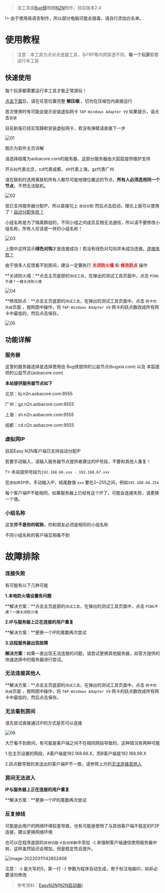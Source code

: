 >  该工具由[Bug侠](https://bugxia.com/)根据[N2N](https://github.com/ntop/n2n)制作，目前版本2.4

!> 由于使用易语言制作，所以部分电脑可能会报毒，请自行添加白名单。


# 使用教程

> 注意：本工具为点对点连接工具，与FRP等内网穿透不同，**每一个玩家**都要运行本工具

## 快速使用

每个玩家都需要运行本工具才能正常游玩！

[点击下载](https://docs.foxdice.cn/file/EasyN2N2.4(BFS20220311).zip)后，请在任意位置完整 **解压缩** ，切勿在压缩包内直接运行

首次使用时有可能会提示安装虚拟网卡 `TAP-Windows Adapter V9` 如果提示，请点击`安装`

目前新版已经实现静默安装虚拟网卡，若没有弹框请直接下一步

![01](_static/Easy_N2N_01.png)

图示为软件主页详解

请选择结尾为aobacore.com的服务器，这部分服务器由大狐狐提供维护支持

开头bj代表北京，cd代表成都，sh代表上海，gz代表广州

请在联机时选用离联机所有人都尽可能地理位置近的节点，**所有人必须选用同一个节点**，不然无法联机。

![02](_static/Easy_N2N_02.png)

现已支持服务器分配IP，所以直接勾上 `自动分配` 然后点击启动，理论上就可以使用了！<a class="section-link" href="/#/Easyn2n?id=虚拟网ip" title="虚拟网ip">自动分配失败？</a>

小组名称是为了隔离群组的，不同小组之间成员互相无法通信，所以请不要修改小组名称，所有人应该是一样的小组名称！

![03](_static/Easy_N2N_03.png)

上图中这样显示**绿色对钩**才是连接成功！若没有绿色对勾则并未成功连接。<a class="section-link" href="#/Easyn2n?id=%e6%95%85%e9%9a%9c%e6%8e%92%e9%99%a4" title="故障排除">连接失败？</a>

由于很多人反馈看不到房间，建议一定要执行 <font color=red><strong>关闭防火墙</strong></font> 和 <font color=red><strong>修改跃点</strong></font> 操作

**关闭防火墙：**点击主页底部的`测试工具`，在弹出的测试工具页面中，点击 `PING不通？一键关闭防火墙` 

![04](_static/Easy_N2N_04.png)

**修改跃点：**点击主页底部的`测试工具`，在弹出的测试工具页面中，点击 `网卡优先级`页面 ，按照图中操作，将 `TAP-Windows Adapter V9` 网卡的跃点数改成所有网卡中最低的，然后点击保存。

![05](_static/Easy_N2N_05.png)

## 功能详解

### 服务器

这里的服务器选择是选择使用由 Bug侠提供的公益节点(bugxia.com) 以及 本狐提供的公益节点(aobacore.com)

**本站提供服务器节点如下**

北京：bj.n2n.aobacore.com:9555

广州：gz.n2n.aobacore.com:9555

上海：sh.n2n.aobacore.com:9555

成都：cd.n2n.aobacore.com:9555

### 虚拟网IP

目前Easy N2N客户端已支持自动分配IP

若要手动输入，请输入服务器节点提供者建议的IP号段，不要和其他人重复！

?> 本站提供号段为`192.168.66.xxx - 192.168.67.xxx`

在`虚拟网IP`中，手动输入IP，结尾数值 `xxx` 要在2~255之间，例如`192.168.66.254`

每个客户端IP不能相同，如果服务器上已经有这个IP了，可能会连接失败，请更换一个值。



### 小组名称

这里**并不是你的昵称**，你和朋友必须是相同的小组名称

不同小组名称的客户端互相看不到

# 故障排除

### 连接失败

有可能有以下几种可能

**1.本地防火墙设置有问题**

**解决方案：**点击主页底部的`测试工具`，在弹出的测试工具页面中，点击 `PING不通？一键关闭防火墙` 

**2.IP与服务器上正在连接的用户重复**

**解决方案：**更换一个IP的尾数再次尝试

**3.远程服务器出现故障**

**解决方案**：如果一直出现无法连接的问题，请尝试更换其他服务器，如官方提供的快速选择中的服务器进行尝试。

### 无法连接其他人

**解决方案：**点击主页底部的`测试工具`，在弹出的测试工具页面中，点击 `网卡优先级`页面 ，按照图中操作，将 `TAP-Windows Adapter V9` 网卡的跃点数改成所有网卡中最低的，然后点击保存。

### 无法看到房间

请先尝试直接通过IP的方式是否可以连接

![06](_static/Easy_N2N_06.png)

大厅看不到房间，有可能是客户端之间不在相同网段导致的，这种情况有两种可能

1.在主页设置的网段，A客户端是192.168.66.X，而B客户端是192.168.99.X

2.跃点数导致的发送出的客户端IP不一致，请参照上方的<a class="section-link" href="/#/Easyn2n?id=无法连接其他人" title="无法连接其他人">无法连接其他人</a>

### 房间无法进入

**IP与服务器上正在连接的用户重复**

**解决方案：**更换一个IP的尾数再次尝试

### 反复掉线

可能是此用户的网络环境较差导致，也有可能是使用了与其他客户端不稳定的P2P连接，建议更换网络环境

也可以在程序底部的`其他功能`->`启动参数`中添加 `-S` 来强制客户端通信使用服务器中转，这样虽然延迟会增加，但是稳定性会提升。

![image-20220311142852408](https://img.foxdice.cn/images/2022/03/11/image-20220311142852408.png)

注意：`-S` 是大写的S，第一行 `-I` 参数为程序自动生成，用于标注电脑ID，如非必要请勿修改


> 参考资料：[EasyN2N(N2N启动器)][1]


[1]: https://bugxia.com/357.html